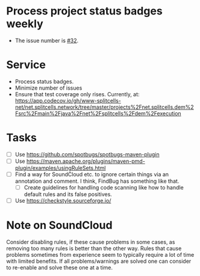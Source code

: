 # Process project status badges weekly

* The issue number is [\#32](https://codeberg.org/splitcells-net/net.splitcells.network.community/issues/32).

# Service

* Process status badges.
* Minimize number of issues
* Ensure that test coverage only rises. Currently, at: https://app.codecov.io/gh/www-splitcells-net/net.splitcells.network/tree/master/projects%2Fnet.splitcells.dem%2Fsrc%2Fmain%2Fjava%2Fnet%2Fsplitcells%2Fdem%2Fexecution

# Tasks

* [ ] Use https://github.com/spotbugs/spotbugs-maven-plugin
* [ ] Use https://maven.apache.org/plugins/maven-pmd-plugin/examples/usingRuleSets.html
* [ ] Find a way for SoundCloud etc. to ignore certain things via an annotation and comment.
  I think, FindBug has something like that.
  * [ ] Create guidelines for handling code scanning like how to handle default rules and its false positives.
* [ ] Use https://checkstyle.sourceforge.io/

# Note on SoundCloud

Consider disabling rules, if these cause problems in some cases,
as removing too many rules is better than the other way.
Rules that cause problems sometimes from experience seem to typically require a lot of time with limited benefits.
If all problems/warnings are solved one can consider to re-enable and solve these one at a time.